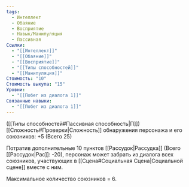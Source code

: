 ```yaml
---
tags:
  - Интеллект
  - Обаяние
  - Восприятие
  - Навык/Манипуляция
  - Пассивная
Ссылки:
  - "[[Интеллект]]"
  - "[[Обаяние]]"
  - "[[Восприятие]]"
  - "[[Типы способностей]]"
  - "[[Манипуляция]]"
Стоимость: "10"
Стоимость выкупа: "15"
Уровни:
  - "[[Побег из диалога 1]]"
Связанные навыки:
  - "[[Побег из диалога 1]]"
---
```

([[Типы способностей#Пассивная способность|П]]) [[Сложность#Проверки|Сложность]] обнаружения персонажа и его союзников: +5 (Всего 25)

Потратив дополнительные 10 пунктов [[Рассудок|Рассудка]] (Всего [[Рассудок|Рас]]: -20), персонаж может забрать из диалога всех союзников, участвующих в [[Сцена#Социальная Сцена|Социальной сцене]] вместе с ним. 

Максимальное количество союзников = 6. 
